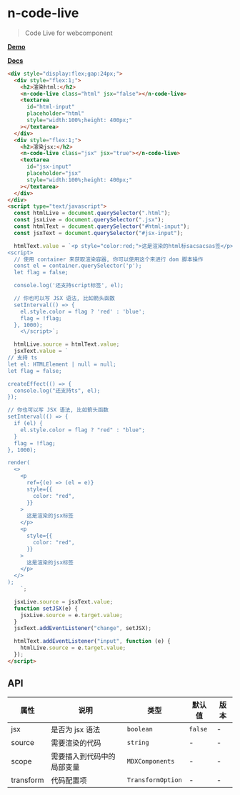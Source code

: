 # n-code-live

> Code Live for webcomponent

**[Demo](https://monako97.github.io/neko-ui/)**

**[Docs](https://monako97.github.io/neko-ui/)**

```html
<div style="display:flex;gap:24px;">
  <div style="flex:1;">
    <h2>渲染html:</h2>
    <n-code-live class="html" jsx="false"></n-code-live>
    <textarea
      id="html-input"
      placeholder="html"
      style="width:100%;height: 400px;"
    ></textarea>
  </div>
  <div style="flex:1;">
    <h2>渲染jsx:</h2>
    <n-code-live class="jsx" jsx="true"></n-code-live>
    <textarea
      id="jsx-input"
      placeholder="jsx"
      style="width:100%;height: 400px;"
    ></textarea>
  </div>
</div>
<script type="text/javascript">
  const htmlLive = document.querySelector(".html");
  const jsxLive = document.querySelector(".jsx");
  const htmlText = document.querySelector("#html-input");
  const jsxText = document.querySelector("#jsx-input");

  htmlText.value = `<p style="color:red;">这是渲染的html标sacsacsas签</p>
<script>
  // 使用 container 来获取渲染容器, 你可以使用这个来进行 dom 脚本操作
  const el = container.querySelector('p');
  let flag = false;

  console.log('还支持script标签', el);

  // 你也可以写 JSX 语法, 比如箭头函数
  setInterval(() => {
    el.style.color = flag ? 'red' : 'blue';
    flag = !flag;
  }, 1000);
    <\/script>`;

  htmlLive.source = htmlText.value;
  jsxText.value = `
// 支持 ts
let el: HTMLElement | null = null;
let flag = false;

createEffect(() => {
  console.log("还支持ts", el);
});

// 你也可以写 JSX 语法, 比如箭头函数
setInterval(() => {
  if (el) {
    el.style.color = flag ? "red" : "blue";
  }
  flag = !flag;
}, 1000);

render(
  <>
    <p
      ref={(e) => (el = e)}
      style={{
        color: "red",
      }}
    >
      这是渲染的jsx标签
    </p>
    <p
      style={{
        color: "red",
      }}
    >
      这是渲染的jsx标签
    </p>
  </>
);
    `;

  jsxLive.source = jsxText.value;
  function setJSX(e) {
    jsxLive.source = e.target.value;
  }
  jsxText.addEventListener("change", setJSX);

  htmlText.addEventListener("input", function (e) {
    htmlLive.source = e.target.value;
  });
</script>
```

## API

| 属性      | 说明                       | 类型              | 默认值  | 版本 |
| --------- | -------------------------- | ----------------- | ------- | ---- |
| jsx       | 是否为 jsx 语法            | `boolean`         | `false` | -    |
| source    | 需要渲染的代码             | `string`          | -       | -    |
| scope     | 需要插入到代码中的局部变量 | `MDXComponents`   | -       | -    |
| transform | 代码配置项                 | `TransformOption` | -       | -    |
